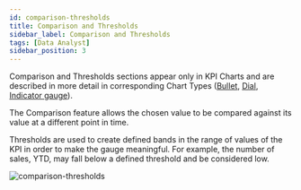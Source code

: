 ```yaml
---
id: comparison-thresholds
title: Comparison and Thresholds
sidebar_label: Comparison and Thresholds
tags: [Data Analyst]
sidebar_position: 3
---
```

 
<div style={{textAlign: "justify"}}>

Comparison and Thresholds sections appear only in KPI Charts and are described in more detail in corresponding Chart Types ([Bullet](../07-Chart%20Types/bullet.md), [Dial](../07-Chart%20Types/dial.md), [Indicator gauge](../07-Chart%20Types/indicator.md)).

The Comparison feature allows the chosen value to be compared against its value at a different point in time. 

Thresholds are used to create defined bands in the range of values of the KPI in order to make the gauge meaningful. For example, the number of sales, YTD, may fall below a defined threshold and be considered low.  

![comparison-thresholds](https://s3.amazonaws.com/cdn.qrvey.com/documentation_assets/ui-docs/dataviews/chart-builder/chart-configuration/comparison-thresholds/comparison1.png#thumbnail-60)


</div>